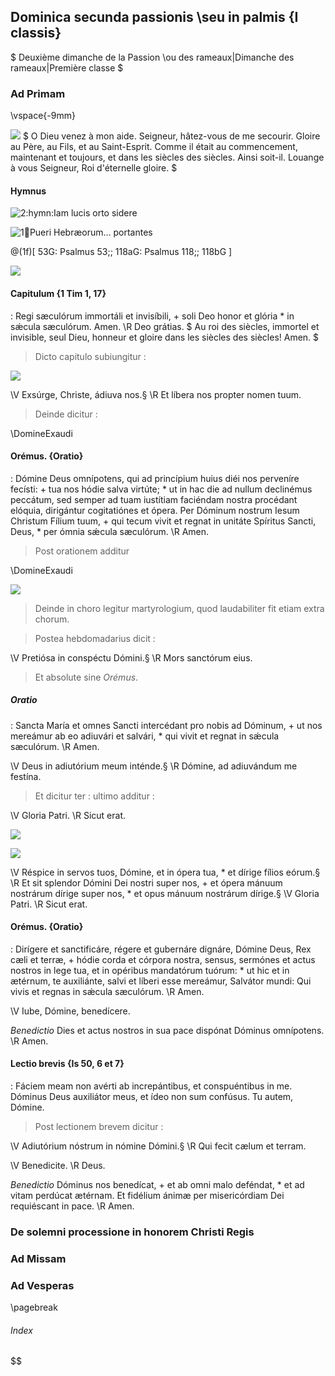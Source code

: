 ## Dominica secunda passionis \\seu in palmis <Dominica II Passionis> {I classis}

$
Deuxième dimanche de la Passion \\ou des rameaux|Dimanche des rameaux|Première classe
$

### Ad Primam

\vspace{-9mm}

![](Deus_in_adiutorium)
$
O Dieu venez à mon aide.
Seigneur, hâtez-vous de me secourir.
Gloire au Père, au Fils, et au Saint-Esprit.
Comme il était au commencement, maintenant et toujours, et dans les siècles des siècles. Ainsi soit-il.
Louange à vous Seigneur, Roi d'éternelle gloire.
$

#### Hymnus

![2:hymn:Iam lucis orto sidere](Iam_lucis)

![1:ant:Pueri Hebræorum… portantes](Pueri_Hebraeorum_portantes)

@(1f)[
53G: Psalmus 53;;
118aG: Psalmus 118;;
118bG
]

![](Pueri_Hebraeorum_portantes.ant)

#### Capitulum {1 Tim 1, 17}

: Regi sæculórum immortáli et invisíbili, +
soli Deo honor et glória \* in sǽcula sæculórum. Amen.
\R Deo grátias.
$
Au roi des siècles, immortel et invisible,
seul Dieu, honneur et gloire dans les siècles des siècles! Amen.
$

> Dicto capitulo subiungitur :

![](Christe_fili_Dei)

\V Exsúrge, Christe, ádiuva nos.§
\R Et líbera nos propter nomen tuum.

> Deinde dicitur :

\DomineExaudi

#### Orémus. {Oratio}

: Dómine Deus omnípotens, qui ad princípium huius diéi nos perveníre fecísti: +
tua nos hódie salva virtúte; \* ut in hac die ad nullum declinémus peccátum,
sed semper ad tuam iustítiam faciéndam nostra procédant elóquia, dirigántur cogitatiónes et ópera.
Per Dóminum nostrum Iesum Christum Fílium tuum, +
qui tecum vivit et regnat in unitáte Spíritus Sancti, Deus, \* per ómnia sǽcula sæculórum.
\R Amen.

> Post orationem additur

\DomineExaudi

![](benedicamus_domino.simplex)

> Deinde in choro legitur martyrologium,
> quod laudabiliter fit etiam extra chorum.

> Postea hebdomadarius dicit :

\V Pretiósa in conspéctu Dómini.§
\R Mors sanctórum eius.

> Et absolute sine _Orémus_.

##### Oratio

: Sancta María et omnes Sancti intercédant pro nobis ad Dóminum, +
ut nos mereámur ab eo adiuvári et salvári, \*
qui vivit et regnat in sǽcula sæculórum. \R Amen.

\V Deus in adiutórium meum inténde.§
\R Dómine, ad adiuvándum me festína.

> Et dicitur ter : ultimo additur :

\V Gloria Patri. \R Sicut erat.

![](kyrie_eleison)

![](pater_noster_secreto)

\V Réspice in servos tuos, Dómine, et in ópera tua, \* et dírige fílios eórum.§
\R Et sit splendor Dómini Dei nostri super nos, + et ópera mánuum nostrárum dírige super nos, \*
et opus mánuum nostrárum dírige.§
\V Gloria Patri. \R Sicut erat.

#### Orémus. {Oratio}

: Dirígere et sanctificáre, régere et gubernáre dignáre, Dómine Deus, Rex cæli et terræ, +
hódie corda et córpora nostra, sensus, sermónes et actus nostros
in lege tua, et in opéribus mandatórum tuórum: \*
ut hic et in ætérnum, te auxiliánte, salvi et líberi esse mereámur,
Salvátor mundi: Qui vivis et regnas in sǽcula sæculórum. \R Amen.

\V Iube, Dómine, benedícere.

_Benedictio_ Dies et actus nostros in sua pace dispónat Dóminus omnípotens. \R Amen.

#### Lectio brevis {Is 50, 6 et 7}

: Fáciem meam non avérti ab increpántibus, et conspuéntibus in me.
Dóminus Deus auxiliátor meus, et ídeo non sum confúsus. Tu autem, Dómine.

> Post lectionem brevem dicitur :

\V Adiutórium nóstrum in nómine Dómini.§
\R Qui fecit cælum et terram.

\V Benedicite. \R Deus.

_Benedictio_ Dóminus nos benedícat, + et ab omni malo deféndat, \*
et ad vitam perdúcat ætérnam.
Et fidélium ánimæ per misericórdiam Dei requiéscant in pace. \R Amen.

### De solemni processione in honorem Christi Regis <Ad processionem>

### Ad Missam

### Ad Vesperas

\pagebreak

###### Index

<psalms-index />

<grego-index />

<table-of-contents />
$$

